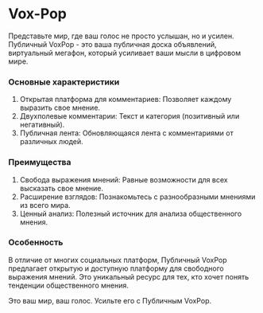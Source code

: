 # Vox-Pop
Представьте мир, где ваш голос не просто услышан, но и усилен. Публичный VoxPop - это ваша публичная доска объявлений, виртуальный мегафон, который усиливает ваши мысли в цифровом мире.

### Основные характеристики

1. Открытая платформа для комментариев: Позволяет каждому выразить свое мнение.
2. Двухполевые комментарии: Текст и категория (позитивный или негативный).
3. Публичная лента: Обновляющаяся лента с комментариями от различных людей.

### Преимущества

1. Свобода выражения мнений: Равные возможности для всех высказать свое мнение.
2. Расширение взглядов: Познакомьтесь с разнообразными мнениями из всего мира.
3. Ценный анализ: Полезный источник для анализа общественного мнения.

### Особенность

В отличие от многих социальных платформ, Публичный VoxPop предлагает открытую и доступную платформу для свободного выражения мнений. Это уникальный ресурс для тех, кто хочет понять тенденции общественного мнения.

Это ваш мир, ваш голос. Усильте его с Публичным VoxPop.
